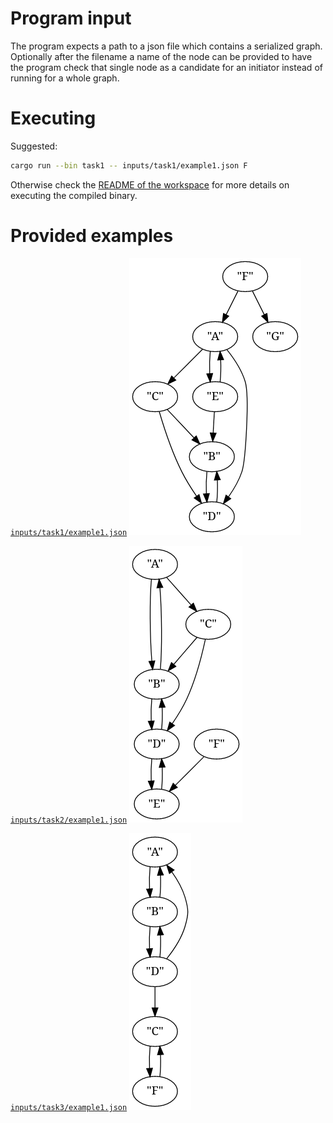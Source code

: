 # Program input

The program expects a path to a json file which contains a serialized graph.
Optionally after the filename a name of the node can be provided to have the
program check that single node as a candidate for an initiator instead of
running for a whole graph.

# Executing

Suggested:
```sh
cargo run --bin task1 -- inputs/task1/example1.json F
```

Otherwise check the [README of the workspace](../../README.md) for more details on
executing the compiled binary.

# Provided examples

[`inputs/task1/example1.json`](../inputs/task1/example1.json)
![](../inputs/task1/example1.png)

[`inputs/task2/example1.json`](../inputs/task1/example2.json)
![](../inputs/task1/example2.png)

[`inputs/task3/example1.json`](../inputs/task1/example3.json)
![](../inputs/task1/example3.png)